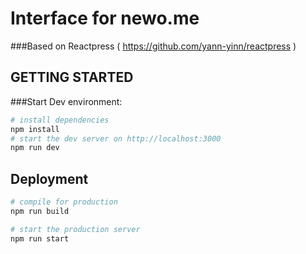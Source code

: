# Interface for newo.me
###Based on Reactpress ( https://github.com/yann-yinn/reactpress )

## GETTING STARTED


###Start Dev environment:

```sh
# install dependencies
npm install
# start the dev server on http://localhost:3000
npm run dev
```

## Deployment

```sh
# compile for production
npm run build

# start the production server
npm run start
```